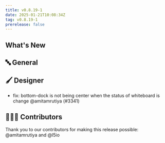```yaml
---
title: v0.8.19-1
date: 2025-01-21T10:08:34Z
tag: v0.8.19-1
prerelease: false
---
```


## What's New
## 🔤 General
## 🖌️ Designer

- fix: bottom-dock is not being center when the status of whiteboard is change @amitamrutiya (#3341)

## 👨🏽‍💻 Contributors

Thank you to our contributors for making this release possible:
@amitamrutiya and @l5io
